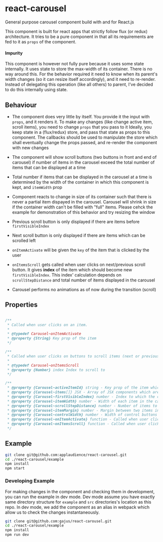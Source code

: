 # react-carousel

General purpose carousel component build with and for React.js

This component is built for react apps that strictly follow flux (or redux) architecture. It tries to be a pure component in that all its requirements are fed to it as `props` of the component.

#### Impurity

This component is however not fully pure because it uses some state internally. It uses state to store the max-width of its container. There is no way around this. For the behavior required it need to know when its parent's width changes (so it can resize itself accordingly), and it need to re-render. Instead of delegating this operation (like all others) to parent, I've decided to do this internally using state.

## Behaviour

- The component does very little by itself. You provide it the input with `props`, and it renders it. To make any changes (like change active item, scroll items), you need to change `props` that you pass to it
  Ideally, you keep state in a (flux/redux) store, and pass that state as props to this component. The callbacks should be used to manipulate the store which shall eventually change the props passed, and re-render the component with new changes

- The component will show scroll buttons (two buttons in front and end of carousel) if number of items in the carousel exceed the total number of items that can be displayed at a time
- Total number if items that can be displayed in the carousel at a time is determined by the width of the container in which this component is kept, and `itemWidth` prop
- Component reacts to change in size of its container such that there is never a partial item dispayed in the carousel. Carousel will shrink in size if the container width can't be filled with  "full" items. Please cehck the example for demonstration of this behavior and try resizing the window
- Previous scroll button is only displayed if there are items before `firstVisibleIndex`
- Next scroll button is only displayed if there are items which can be scrolled left
- `onItemActivate` will be given the `key` of the item that is clicked by the user
- `onItemsScroll` gets called when user clicks on next/previous scroll button. It gives **index** of the item which should become new `firstVisibleIndex`. This index' calculation depends on `scrollStepDistance` and total number of items displayed in the carousel
- Carousel performs no animations as of now during the transition (scroll)

## Properties

```js

/**
 * Called when user clicks on an item.
 *
 * @typedef Carousel~onItemActivate
 * @property {String} Key prop of the item
 */

/**
 * Called when user clicks on buttons to scroll items (next or previous)
 *
 * @typedef Carousel~onItemsScroll
 * @property {Number} index Index to scroll to
 */

/**
 * @property {Carousel~activeItemId} string - Key prop of the item which is to be marked as active
 * @property {Carousel~items[]} JSX - Array of JSX components which are to be set as content of carousel items
 * @property {Carousel~firstVisibleIndex} number - Index to which the crousel is scrolled to. i.e the first index which is visible
 * @property {Carousel~itemWidth} number - Width of each item in the carousel
 * @property {Carousel~scrollStepDistance} number - Number of items to scroll at one time
 * @property {Carousel~itemMargin} number - Margin between two items in the carousel
 * @property {Carousel~controlWidth} number - Width of control buttons
 * @property {Carousel~onItemActivate} function - Called when user clicks on an item
 * @property {Carousel~onItemsScroll} function - Called when user clicks on control buttons
 */
```

## Example

```sh
git clone git@github.com:applaudience/react-carousel.git
cd ./react-carousel/example
npm install
npm start
```

### Developing Example

For making changes in the component and checking them in development, you can run the example in dev mode. Dev mode assume you have exactly same directory structure for `example` and `src` directories's location as this repo. In dev mode, we add the component as an alias in webpack which allow us to check the changes instantaneously.

```sh
git clone git@github.com:gajus/react-carousel.git
cd ./react-carousel/example
npm install
npm run dev
```
